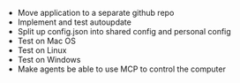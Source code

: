 - Move application to a separate github repo
- Implement and test autoupdate
- Split up config.json into shared config and personal config
- Test on Mac OS
- Test on Linux
- Test on Windows 
- Make agents be able to use MCP to control the computer
